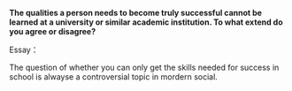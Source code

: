 **The qualities a person needs to become truly successful cannot be learned at a university or similar academic institution. To what extend do you agree or disagree?**

Essay：

The question of whether you can only get the skills needed for success in school is alwayse a controversial topic in mordern social.
